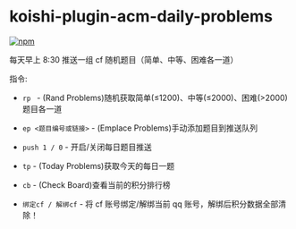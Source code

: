 # koishi-plugin-acm-daily-problems

[![npm](https://img.shields.io/npm/v/koishi-plugin-acm-daily-problems?style=flat-square)](https://www.npmjs.com/package/koishi-plugin-acm-daily-problems)

每天早上 8:30 推送一组 cf 随机题目（简单、中等、困难各一道）

指令:

- `rp ` - (Rand Problems)随机获取简单(≤1200)、中等(≤2000)、困难(>2000)题目各一道

- `ep <题目编号或链接>` - (Emplace Problems)手动添加题目到推送队列

- `push 1 / 0` - 开启/关闭每日题目推送

- `tp` - (Today Problems)获取今天的每日一题

- `cb` - (Check Board)查看当前的积分排行榜

- `绑定cf / 解绑cf` - 将 cf 账号绑定/解绑当前 qq 账号，解绑后积分数据全部清除！
